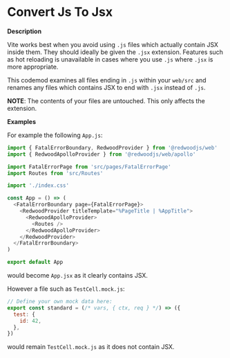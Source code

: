 # Convert Js To Jsx

**Description**

Vite works best when you avoid using `.js` files which actually contain JSX inside them. They should ideally be given the `.jsx` extension. Features such as hot reloading is unavailable in cases where you use `.js` where `.jsx` is more appropriate.

This codemod examines all files ending in `.js` within your `web/src` and renames any files which contains JSX to end with `.jsx` instead of `.js`.

**NOTE**: The contents of your files are untouched. This only affects the extension.

**Examples**

For example the following `App.js`:

```js
import { FatalErrorBoundary, RedwoodProvider } from '@redwoodjs/web'
import { RedwoodApolloProvider } from '@redwoodjs/web/apollo'

import FatalErrorPage from 'src/pages/FatalErrorPage'
import Routes from 'src/Routes'

import './index.css'

const App = () => (
  <FatalErrorBoundary page={FatalErrorPage}>
    <RedwoodProvider titleTemplate="%PageTitle | %AppTitle">
      <RedwoodApolloProvider>
        <Routes />
      </RedwoodApolloProvider>
    </RedwoodProvider>
  </FatalErrorBoundary>
)

export default App
```

would become `App.jsx` as it clearly contains JSX.

However a file such as `TestCell.mock.js`:

```js
// Define your own mock data here:
export const standard = (/* vars, { ctx, req } */) => ({
  test: {
    id: 42,
  },
})
```

would remain `TestCell.mock.js` as it does not contain JSX.
